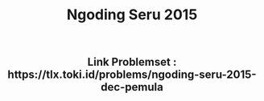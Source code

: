 <h1 align="center">Ngoding Seru 2015</h1><br>
<h2 align="center">Link Problemset : https://tlx.toki.id/problems/ngoding-seru-2015-dec-pemula</h2>
